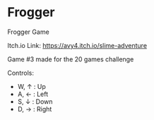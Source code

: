 # Frogger
Frogger Game

Itch.io Link: https://avy4.itch.io/slime-adventure

Game #3 made for the 20 games challenge

Controls:
- W, ↑ : Up
- A, ← : Left
- S, ↓ : Down
- D, → : Right

